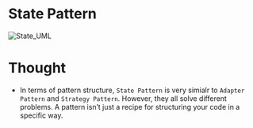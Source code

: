 # State Pattern
![State_UML](http://www.plantuml.com/plantuml/proxy?cache=no&src=https://raw.githubusercontent.com/anyangml/design_patterns/main/State/uml.txt)

# Thought
- In terms of pattern structure, `State Pattern` is very simialr to `Adapter Pattern` and `Strategy Pattern`. However, they all solve different problems. A pattern isn’t just a recipe for structuring your code in a specific way. 